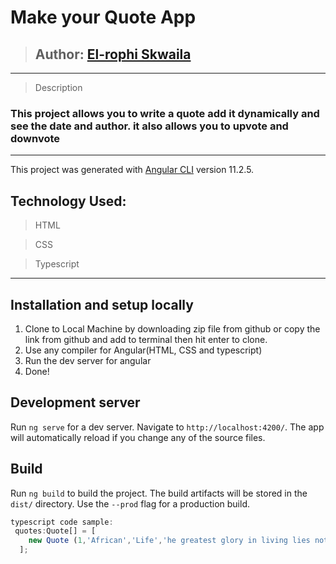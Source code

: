# Make your Quote App 
>## Author: [El-rophi Skwaila](https://github.com/Elrophi/Quote-gen.git)
---

>Description
### This project allows you to write a quote add it dynamically and see the date and author. it also allows you to upvote and downvote
---

This project was generated with [Angular CLI](https://github.com/angular/angular-cli) version 11.2.5.

## Technology Used: 
>HTML

>CSS

>Typescript
---

## Installation and setup locally
1. Clone to Local Machine by downloading zip file from github or copy the link from github and add to terminal then hit enter to clone.
1. Use any compiler for Angular(HTML, CSS and typescript)
1. Run the dev server for angular
1. Done!

## Development server

Run `ng serve` for a dev server. Navigate to `http://localhost:4200/`. The app will automatically reload if you change any of the source files.


## Build

Run `ng build` to build the project. The build artifacts will be stored in the `dist/` directory. Use the `--prod` flag for a production build.

```typescript
typescript code sample:
 quotes:Quote[] = [
    new Quote (1,'African','Life','he greatest glory in living lies not in never falling, but in rising every time we fall','Nelson Mandela', new Date(2021,1,12),0,0)
  ];
```

